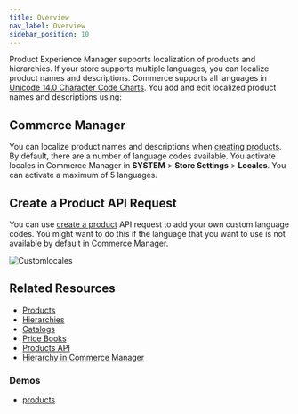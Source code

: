 ```yaml
---
title: Overview
nav_label: Overview
sidebar_position: 10
---
```


Product Experience Manager supports localization of products and hierarchies. If your store supports multiple languages, you can localize product names and descriptions. Commerce supports all languages in [Unicode 14.0 Character Code Charts](http://www.unicode.org/charts/index.html). You add and edit localized product names and descriptions using:

## Commerce Manager

You can localize product names and descriptions when [creating products](/docs/pxm/products/pxm-products-commerce-manager/create-products). By default, there are a number of language codes available. You activate locales in Commerce Manager in **SYSTEM** > **Store Settings** > **Locales**. You can activate a maximum of 5 languages.

## Create a Product API Request

You can use [create a product](/docs/pxm/products/ep-pxm-products-api/create-a-product) API request to add your own custom language codes. You might want to do this if the language that you want to use is not available by default in Commerce Manager. 

![Customlocales](/assets/custom_locales.png)

## Related Resources

- [Products](/docs/pxm/products/pxm-products)
- [Hierarchies](/docs/pxm/hierarchies/hierarchy)
- [Catalogs](/docs/pxm/catalogs/catalogs)
- [Price Books](/docs/pxm/pricebooks/price-books)
- [Products API](/docs/pxm/products/ep-pxm-products-api/pxm-products-api-overview)
- [Hierarchy in Commerce Manager](/docs/pxm/hierarchies/hierarchy)

### Demos

- [products](https://share.vidyard.com/watch/1r1Fk76EU6dsCkMitNeM7r?)
